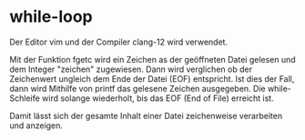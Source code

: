 # while-loop
Der Editor vim und der Compiler clang-12 wird verwendet.

Mit der Funktion fgetc wird ein Zeichen as der geöffneten Datei gelesen und dem Integer "zeichen" zugewiesen. Dann wird verglichen ob der Zeichenwert ungleich dem Ende der Datei (EOF) entspricht. Ist dies der Fall, dann wird Mithilfe von printf das gelesene Zeichen ausgegeben. Die while-Schleife wird solange wiederholt, bis das EOF (End of File) erreicht ist.

Damit lässt sich der gesamte Inhalt einer Datei zeichenweise verarbeiten und anzeigen.


